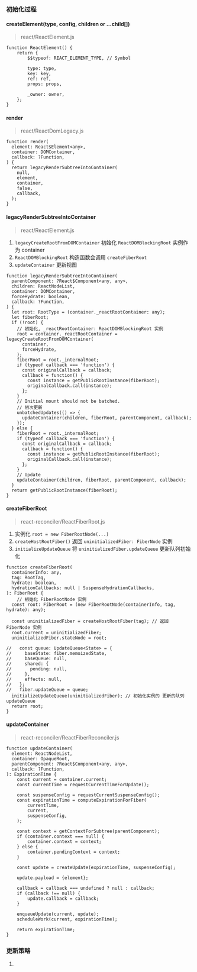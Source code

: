 ### 初始化过程

#### createElement(type, config, children or …child[])
> react/ReactElement.js
```TS
function ReactElement() {
    return {
        $$typeof: REACT_ELEMENT_TYPE, // Symbol

        type: type,
        key: key,
        ref: ref,
        props: props,

        _owner: owner,
    };
}
```

#### render
> react/ReactDomLegacy.js
```TS
function render(
  element: React$Element<any>,
  container: DOMContainer,
  callback: ?Function,
) {
  return legacyRenderSubtreeIntoContainer(
    null,
    element,
    container,
    false,
    callback,
  );
}
```

#### legacyRenderSubtreeIntoContainer
> react/ReactElement.js
1. `legacyCreateRootFromDOMContainer` 初始化 `ReactDOMBlockingRoot` 实例作为 container
2. `ReactDOMBlockingRoot` 构造函数会调用 `createFiberRoot`
3. `updateContainer` 更新视图

```TS
function legacyRenderSubtreeIntoContainer(
  parentComponent: ?React$Component<any, any>,
  children: ReactNodeList,
  container: DOMContainer,
  forceHydrate: boolean,
  callback: ?Function,
) {
  let root: RootType = (container._reactRootContainer: any);
  let fiberRoot;
  if (!root) {
    // 初始化, _reactRootContainer: ReactDOMBlockingRoot 实例
    root = container._reactRootContainer = legacyCreateRootFromDOMContainer(
      container,
      forceHydrate,
    );
    fiberRoot = root._internalRoot;
    if (typeof callback === 'function') {
      const originalCallback = callback;
      callback = function() {
        const instance = getPublicRootInstance(fiberRoot);
        originalCallback.call(instance);
      };
    }
    // Initial mount should not be batched.
    // 初次更新
    unbatchedUpdates(() => {
      updateContainer(children, fiberRoot, parentComponent, callback);
    });
  } else {
    fiberRoot = root._internalRoot;
    if (typeof callback === 'function') {
      const originalCallback = callback;
      callback = function() {
        const instance = getPublicRootInstance(fiberRoot);
        originalCallback.call(instance);
      };
    }
    // Update
    updateContainer(children, fiberRoot, parentComponent, callback);
  }
  return getPublicRootInstance(fiberRoot);
}
```

#### createFiberRoot
> react-reconciler/ReactFiberRoot.js
1. 实例化 `root = new FiberRootNode(...)`
2. `createHostRootFiber()` 返回 `uninitializedFiber: FiberNode` 实例
3. `initializeUpdateQueue` 将 `uninitializedFiber.updateQueue` 更新队列初始化
```TS
function createFiberRoot(
  containerInfo: any,
  tag: RootTag,
  hydrate: boolean,
  hydrationCallbacks: null | SuspenseHydrationCallbacks,
): FiberRoot {
    // 初始化 FiberRootNode 实例
  const root: FiberRoot = (new FiberRootNode(containerInfo, tag, hydrate): any);

  const uninitializedFiber = createHostRootFiber(tag); // 返回 FiberNode 实例
  root.current = uninitializedFiber;
  uninitializedFiber.stateNode = root;

//   const queue: UpdateQueue<State> = {
//     baseState: fiber.memoizedState,
//     baseQueue: null,
//     shared: {
//       pending: null,
//     },
//     effects: null,
//   };
//   fiber.updateQueue = queue;
  initializeUpdateQueue(uninitializedFiber); // 初始化实例的 更新的队列 updateQueue
  return root;
}
```



#### updateContainer
> react-reconciler/ReactFiberReconciler.js
```TS
function updateContainer(
  element: ReactNodeList,
  container: OpaqueRoot,
  parentComponent: ?React$Component<any, any>,
  callback: ?Function,
): ExpirationTime {
    const current = container.current;
    const currentTime = requestCurrentTimeForUpdate();

    const suspenseConfig = requestCurrentSuspenseConfig();
    const expirationTime = computeExpirationForFiber(
        currentTime,
        current,
        suspenseConfig,
    );

    const context = getContextForSubtree(parentComponent);
    if (container.context === null) {
        container.context = context;
    } else {
        container.pendingContext = context;
    }

    const update = createUpdate(expirationTime, suspenseConfig);

    update.payload = {element};

    callback = callback === undefined ? null : callback;
    if (callback !== null) {
        update.callback = callback;
    }

    enqueueUpdate(current, update);
    scheduleWork(current, expirationTime);

    return expirationTime;
}
```


### 更新策略
1.
